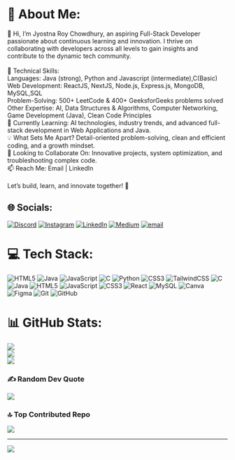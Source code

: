 # 💫 About Me:
👋 Hi, I’m Jyostna Roy Chowdhury, an aspiring Full-Stack Developer passionate about continuous learning and innovation. I thrive on collaborating with developers across all levels to gain insights and contribute to the dynamic tech community.<br><br>🚀 Technical Skills:<br>Languages: Java (strong), Python and Javascript (intermediate),C(Basic)<br>Web Development: ReactJS, NextJS, Node.js, Express.js, MongoDB, MySQL,SQL<br>Problem-Solving: 500+ LeetCode & 400+ GeeksforGeeks problems solved<br>Other Expertise: AI, Data Structures & Algorithms, Computer Networking, Game Development (Java), Clean Code Principles<br>🌱 Currently Learning: AI technologies, industry trends, and advanced full-stack development in Web Applications and Java.<br>💡 What Sets Me Apart? Detail-oriented problem-solving, clean and efficient coding, and a growth mindset.<br>💞 Looking to Collaborate On: Innovative projects, system optimization, and troubleshooting complex code.<br>📫 Reach Me: Email | LinkedIn<br><br>Let’s build, learn, and innovate together! 🚀


## 🌐 Socials:
[![Discord](https://img.shields.io/badge/Discord-%237289DA.svg?logo=discord&logoColor=white)](https://discord.gg/jyostnaroychowdhury_1402) [![Instagram](https://img.shields.io/badge/Instagram-%23E4405F.svg?logo=Instagram&logoColor=white)](https://instagram.com/https://www.instagram.com/_.jazzy1007._/) [![LinkedIn](https://img.shields.io/badge/LinkedIn-%230077B5.svg?logo=linkedin&logoColor=white)](https://linkedin.com/in/linkedin.com/in/jyostna-roy-chowdhury) [![Medium](https://img.shields.io/badge/Medium-12100E?logo=medium&logoColor=white)](https://medium.com/@@jyostna.onlineworks) [![email](https://img.shields.io/badge/Email-D14836?logo=gmail&logoColor=white)](mailto:jyostnaroychowdhury@gmail.com) 

# 💻 Tech Stack:
![HTML5](https://img.shields.io/badge/html5-%23E34F26.svg?style=for-the-badge&logo=html5&logoColor=white) ![Java](https://img.shields.io/badge/java-%23ED8B00.svg?style=for-the-badge&logo=openjdk&logoColor=white) ![JavaScript](https://img.shields.io/badge/javascript-%23323330.svg?style=for-the-badge&logo=javascript&logoColor=%23F7DF1E) ![C](https://img.shields.io/badge/c-%2300599C.svg?style=for-the-badge&logo=c&logoColor=white) ![Python](https://img.shields.io/badge/python-3670A0?style=for-the-badge&logo=python&logoColor=ffdd54) ![CSS3](https://img.shields.io/badge/css3-%231572B6.svg?style=for-the-badge&logo=css3&logoColor=white) ![TailwindCSS](https://img.shields.io/badge/tailwindcss-%2338B2AC.svg?style=for-the-badge&logo=tailwind-css&logoColor=white) ![C](https://img.shields.io/badge/c-%2300599C.svg?style=for-the-badge&logo=c&logoColor=white) ![Java](https://img.shields.io/badge/java-%23ED8B00.svg?style=for-the-badge&logo=openjdk&logoColor=white) ![HTML5](https://img.shields.io/badge/html5-%23E34F26.svg?style=for-the-badge&logo=html5&logoColor=white) ![JavaScript](https://img.shields.io/badge/javascript-%23323330.svg?style=for-the-badge&logo=javascript&logoColor=%23F7DF1E) ![CSS3](https://img.shields.io/badge/css3-%231572B6.svg?style=for-the-badge&logo=css3&logoColor=white) ![React](https://img.shields.io/badge/react-%2320232a.svg?style=for-the-badge&logo=react&logoColor=%2361DAFB) ![MySQL](https://img.shields.io/badge/mysql-4479A1.svg?style=for-the-badge&logo=mysql&logoColor=white) ![Canva](https://img.shields.io/badge/Canva-%2300C4CC.svg?style=for-the-badge&logo=Canva&logoColor=white) ![Figma](https://img.shields.io/badge/figma-%23F24E1E.svg?style=for-the-badge&logo=figma&logoColor=white) ![Git](https://img.shields.io/badge/git-%23F05033.svg?style=for-the-badge&logo=git&logoColor=white) ![GitHub](https://img.shields.io/badge/github-%23121011.svg?style=for-the-badge&logo=github&logoColor=white)
# 📊 GitHub Stats:
![](https://github-readme-stats.vercel.app/api?username=jyotsna1402&theme=dark&hide_border=false&include_all_commits=true&count_private=true)<br/>
![](https://github-readme-streak-stats.herokuapp.com/?user=jyotsna1402&theme=dark&hide_border=false)<br/>
![](https://github-readme-stats.vercel.app/api/top-langs/?username=jyotsna1402&theme=dark&hide_border=false&include_all_commits=true&count_private=true&layout=compact)

### ✍️ Random Dev Quote
![](https://quotes-github-readme.vercel.app/api?type=horizontal&theme=radical)

### 🔝 Top Contributed Repo
![](https://github-contributor-stats.vercel.app/api?username=jyotsna1402&limit=5&theme=dark&combine_all_yearly_contributions=true)

---
[![](https://visitcount.itsvg.in/api?id=jyotsna1402&icon=0&color=0)](https://visitcount.itsvg.in)

<!-- Proudly created with GPRM ( https://gprm.itsvg.in ) -->
